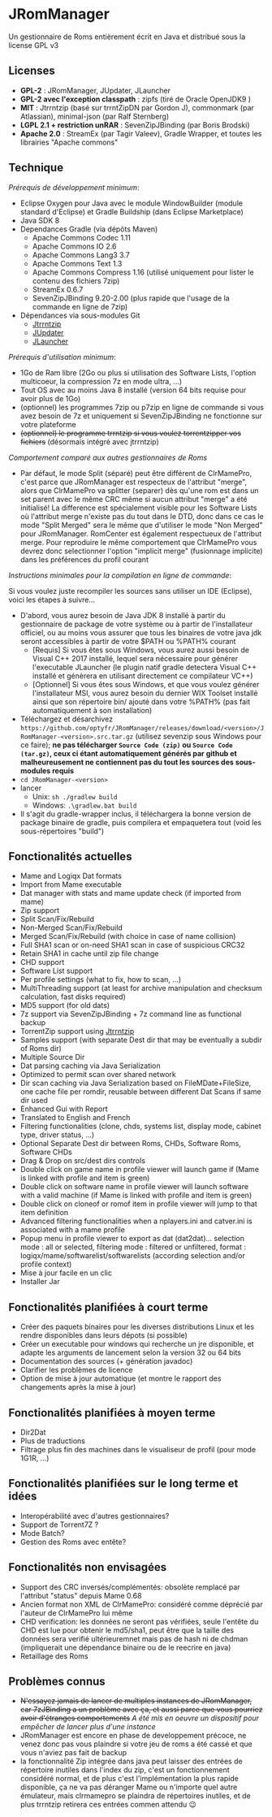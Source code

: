 # JRomManager

Un gestionnaire de Roms entièrement écrit en Java et distribué sous la license GPL v3

## Licenses
- **GPL-2** : JRomManager, JUpdater, JLauncher
- **GPL-2 avec l'exception classpath** : zipfs (tiré de Oracle OpenJDK9 )
- **MIT** : Jtrrntzip (basé sur trrntZipDN par Gordon J), commonmark (par Atlassian), minimal-json (par Ralf Sternberg)
- **LGPL 2.1 + restriction unRAR** : SevenZipJBinding (par Boris Brodski)
- **Apache 2.0** : StreamEx (par Tagir Valeev), Gradle Wrapper, et toutes les librairies "Apache commons"

## Technique
_Prérequis de développement minimum_:
- Eclipse Oxygen pour Java avec le module WindowBuilder (module standard d'Eclipse) et Gradle Buildship (dans Eclipse Marketplace)
- Java SDK 8
- Dependances Gradle (via dépôts Maven)
	- Apache Commons Codec 1.11 
	- Apache Commons IO 2.6
	- Apache Commons Lang3 3.7
	- Apache Commons Text 1.3
	- Apache Commons Compress 1.16 (utilisé uniquement pour lister le contenu des fichiers 7zip)
	- StreamEx 0.6.7
	- SevenZipJBinding 9.20-2.00 (plus rapide que l'usage de la commande en ligne de 7zip)
- Dépendances via sous-modules Git
	- [Jtrrntzip](https://github.com/optyfr/Jtrrntzip)
	- [JUpdater](https://github.com/optyfr/JUpdater)
	- [JLauncher](https://github.com/optyfr/JLauncher)

_Prérequis d'utilisation minimum_:
- 1Go de Ram libre (2Go ou plus si utilisation des Software Lists, l'option multicoeur, la compression 7z en mode ultra, ...)
- Tout OS avec au moins Java 8 installé (version 64 bits requise pour avoir plus de 1Go)
- (optionnel) les programmes 7zip ou p7zip en ligne de commande si vous avez besoin de 7z et uniquement si SevenZipJBinding ne fonctionne sur votre plateforme
- ~~(optionnel) le programme trrntzip si vous voulez torrentzipper vos fichiers~~ (désormais intégré avec jtrrntzip)

_Comportement comparé aux autres gestionnaires de Roms_
- Par défaut, le mode Split (séparé) peut être différent de ClrMamePro, c'est parce que JRomManager est respecteux de l'attribut "merge", alors que ClrMamePro va splitter (separer) dès qu'une rom est dans un set parent avec le même CRC même si aucun attribut "merge" a été initialisé! La difference est spécialement visible pour les Software Lists où l'attribut merge n'existe pas du tout dans le DTD, donc dans ce cas le mode "Split Merged" sera le même que d'utiliser le mode "Non Merged" pour JRomManager. RomCenter est également respectueux de l'attribut merge. Pour reproduire le même comportement que ClrMamePro vous devrez donc selectionner l'option "implicit merge" (fusionnage implicite) dans les préférences du profil courant

_Instructions minimales pour la compilation en ligne de commande_:  

Si vous voulez juste recompiler les sources sans utiliser un IDE (Eclipse), voici les étapes à suivre...
- D'abord, vous aurez besoin de Java JDK 8 installé à partir du gestionnaire de package de votre système ou à partir de l'installateur officiel, ou au moins vous assurer que tous les binaires de votre java jdk seront accessibles à partir de votre $PATH ou %PATH% courant
  - [Requis] Si vous êtes sous Windows, vous aurez aussi besoin de Visual C++ 2017 installé, lequel sera nécessaire pour générer l'executable JLauncher (le plugin natif gradle detectera Visual C++ installé et génèrera en utilisant directement ce compilateur VC++)
  - [Optionnel] Si vous êtes sous Windows, et que vous voulez générer l'installateur MSI, vous aurez besoin du dernier WIX Toolset installé ainsi que son répertoire bin/ ajouté dans votre %PATH% (pas fait automatiquement à son installation) 
- Téléchargez et désarchivez `https://github.com/optyfr/JRomManager/releases/download/<version>/JRomManager-<version>.src.tar.gz` (utilisez sevenzip sous Windows pour ce faire); **ne pas télécharger `Source Code (zip)` ou `Source Code (tar.gz)`, ceux ci étant automatiquement générés par github et malheureusement ne contiennent pas du tout les sources des sous-modules requis**
- `cd JRomManager-<version>`
- lancer
  - Unix: `sh ./gradlew build`
  - Windows: `.\gradlew.bat build`
- Il s'agit du gradle-wrapper inclus, il téléchargera la bonne version de package binaire de gradle, puis compilera et empaquetera tout (void les sous-répertoires "build")

## Fonctionalités actuelles
- Mame and Logiqx Dat formats
- Import from Mame executable
- Dat manager with stats and mame update check (if imported from mame)
- Zip support
- Split Scan/Fix/Rebuild
- Non-Merged Scan/Fix/Rebuild
- Merged Scan/Fix/Rebuild (with choice in case of name collision)
- Full SHA1 scan or on-need SHA1 scan in case of suspicious CRC32
- Retain SHA1 in cache until zip file change
- CHD support
- Software List support
- Per profile settings (what to fix, how to scan, ...)
- MultiThreading support (at least for archive manipulation and checksum calculation, fast disks required)
- MD5 support (for old dats)
- 7z support via SevenZipJBinding + 7z command line as functional backup
- TorrentZip support using [Jtrrntzip](https://github.com/optyfr/Jtrrntzip)
- Samples support (with separate Dest dir that may be eventually a subdir of Roms dir)
- Multiple Source Dir
- Dat parsing caching via Java Serialization
- Optimized to permit scan over shared network
- Dir scan caching via Java Serialization based on FileMDate+FileSize, one cache file per romdir, reusable between different Dat Scans if same dir used
- Enhanced Gui with Report
- Translated to English and French
- Filtering functionalities (clone, chds, systems list, display mode, cabinet type, driver status, ...)
- Optional Separate Dest dir between Roms, CHDs, Software Roms, Software CHDs
- Drag & Drop on src/dest dirs controls
- Double click on game name in profile viewer will launch game if (Mame is linked with profile and item is green)
- Double click on software name in profile viewer will launch software with a valid machine (if Mame is linked with profile and item is green)
- Double click on cloneof or romof item in profile viewer will jump to that item definition
- Advanced filtering functionalities when a nplayers.ini and catver.ini is associated with a mame profile
- Popup menu in profile viewer to export as dat (dat2dat)... selection mode : all or selected, filtering mode : filtered or unfiltered, format : logiqx/mame/softwarelist/softwarelists (according selection and/or profile context)
- Mise à jour facile en un clic
- Installer Jar

## Fonctionalités planifiées à court terme
- Créer des paquets binaires pour les diverses distributions Linux et les rendre disponibles dans leurs dépots (si possible)
- Créer un executable pour windows qui recherche un jre disponible, et adapte les arguments de lancement selon la version 32 ou 64 bits 
- Documentation des sources (+ génération javadoc)
- Clarifier les problèmes de licence
- Option de mise à jour automatique (et montre le rapport des changements après la mise à jour)

## Fonctionalités planifiées à moyen terme
- Dir2Dat
- Plus de traductions
- Filtrage plus fin des machines dans le visualiseur de profil (pour mode 1G1R, ...)

## Fonctionalités planifiées sur le long terme et idées
- Interopérabilité avec d'autres gestionnaires?
- Support de Torrent7Z ?
- Mode Batch?
- Gestion des Roms avec entête?

## Fonctionalités non envisagées
- Support des CRC inversés/complémentés: obsolète remplacé par l'attribut "status" depuis Mame 0.68
- Ancien format non XML de ClrMamePro: considéré comme déprécié par l'auteur de ClrMamePro lui même
- CHD verification: les données ne seront pas vérifiées, seule l'entête du CHD est lue pour obtenir le md5/sha1, peut être que la taille des données sera verifié ultérieuremnet mais pas de hash ni de chdman (impliquerait une dépendance binaire ou de le reecrire en java)
- Retaillage des Roms

## Problèmes connus
- ~~N'essayez jamais de lancer de multiples instances de JRomManager, car 7zJBinding a un problème avec ça, et aussi parce que vous pourriez avoir d'étranges comportements~~ *A été mis en oeuvre un dispositif pour empêcher de lancer plus d'une instance*
- JRomManager est encore en phase de developpement précoce, ne venez donc pas vous plaindre si votre jeu de roms a été cassé et que vous n'aviez pas fait de backup
- la fonctionnalité Zip intégrée dans java peut laisser des entrées de répertoire inutiles dans l'index du zip, c'est un fonctionnement considéré normal, et de plus c'est l'implémentation la plus rapide disponible, ça ne va pas déranger Mame ou n'importe quel autre émulateur, mais clrmamepro se plaindra de répertoires inutiles, et de plus trrntzip retirera ces entrées commen attendu :wink:
